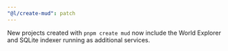 ```yaml
---
"@l/create-mud": patch
---
```


New projects created with `pnpm create mud` now include the World Explorer and SQLite indexer running as additional services.
